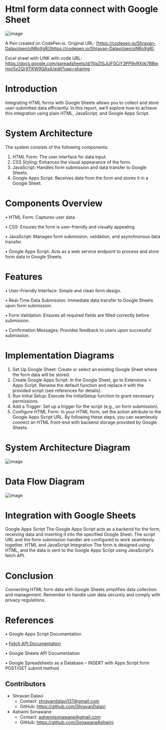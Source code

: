 # Html form data connect with Google Sheet
![image](https://github.com/ShravanDalavi/html-form-data-connect-with-Google-Sheet/assets/172488772/49115f28-9891-4382-b29e-8ef35022e3ca)

A Pen created on CodePen.io. Original URL: [https://codepen.io/Shravan-Dalavi/pen/oNRoXgR](https://codepen.io/Shravan-Dalavi/pen/oNRoXgR).

Excel sheet with LINK with code URL: https://docs.google.com/spreadsheets/d/1VaZtSJUF0CiY3PP9vRXiik7BBwmyr5x2QrXTKW9QAsA/edit?usp=sharing

# Introduction

Integrating HTML forms with Google Sheets allows you to collect and store user-submitted data efficiently. In this report, we’ll explore how to achieve this integration using plain HTML, JavaScript, and Google Apps Script.

# System Architecture

The system consists of the following components:
1.	HTML Form: The user interface for data input.
2.	CSS Styling: Enhances the visual appearance of the form.
3.	JavaScript: Handles form submission and data transfer to Google Sheets.
4.	Google Apps Script: Receives data from the form and stores it in a Google Sheet.
   
# Components Overview

•	HTML Form: Captures user data.

•	CSS: Ensures the form is user-friendly and visually appealing.

•	JavaScript: Manages form submission, validation, and asynchronous data transfer.

•	Google Apps Script: Acts as a web service endpoint to process and store form data in Google Sheets.

# Features

•	User-Friendly Interface: Simple and clean form design.

•	Real-Time Data Submission: Immediate data transfer to Google Sheets upon form submission.

•	Form Validation: Ensures all required fields are filled correctly before submission.

•	Confirmation Messages: Provides feedback to users upon successful submission.

# Implementation Diagrams

1.	Set Up Google Sheet: Create or select an existing Google Sheet where the form data will be stored.
2.	Create Google Apps Script: In the Google Sheet, go to Extensions > Apps Script. Rename the default function and replace it with the provided script (see references for details).
3.	Run Initial Setup: Execute the initialSetup function to grant necessary permissions.
4.	Add a Trigger: Set up a trigger for the script (e.g., on form submission).
5.	Configure HTML Form: In your HTML form, set the action attribute to the Google Apps Script URL.
By following these steps, you can seamlessly connect an HTML front-end with backend storage provided by Google Sheets.

# System Architecture Diagram 

![image](https://github.com/ShravanDalavi/html-form-data-connect-with-Google-Sheet/assets/172488772/22e2213b-b493-4410-a728-d060250f9c54)

# Data Flow Diagram 
![image](https://github.com/ShravanDalavi/html-form-data-connect-with-Google-Sheet/assets/172488772/fb3528da-18e3-4334-98f6-26e55ba39c23)

# Integration with Google Sheets
Google Apps Script
The Google Apps Script acts as a backend for the form, receiving data and inserting it into the specified Google Sheet. The script URL and the form submission handler are configured to work seamlessly together.
HTML and JavaScript Integration
The form is designed using HTML, and the data is sent to the Google Apps Script using JavaScript's fetch API.

# Conclusion
Connecting HTML form data with Google Sheets simplifies data collection and management. Remember to handle user data securely and comply with privacy regulations.

# References

•	Google Apps Script Documentation

•	[Fetch API Documentation](https://developer.mozilla.org/en-US/docs/Web/API/Fetch_API)

•	Google Sheets API Documentation

•	Google Spreadsheets as a Database – INSERT with Apps Script form POST/GET submit method

## Contributors
- Shravan Dalavi
  - Contact: shravandalavi137@gmail.com
  - GitHub: https://github.com/ShravanDalavi
- Ashwini Sonawane
  - Contact: ashwinisonawane@gmail.com
  - GitHub: https://github.com/SonawaneAshwini
